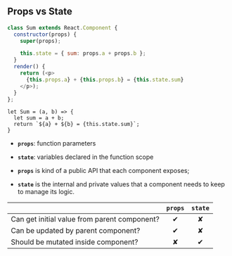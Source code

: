 ## Props vs State

```js
class Sum extends React.Component {
  constructor(props) {
    super(props);

    this.state = { sum: props.a + props.b };
  }
  render() {
    return (<p>
      {this.props.a} + {this.props.b} = {this.state.sum}
    </p>);
  }
};
```

```
let Sum = (a, b) => {
  let sum = a + b;
  return `${a} + ${b} = {this.state.sum}`;
}
```


* **`props`**: function parameters
* **`state`**: variables declared in the function scope


* **`props`** is kind of a public API that each component exposes;
* **`state`** is the internal and private values that a component needs to keep to  manage its logic.


|                                              | `props` | `state` |
| -------------------------------------------- |:-------:|:-------:|
| Can get initial value from parent component? |    ✔    |    ✘    |
| Can be updated by parent component?          |    ✔    |    ✘    |
| Should be mutated inside component?          |    ✘    |    ✔    |
